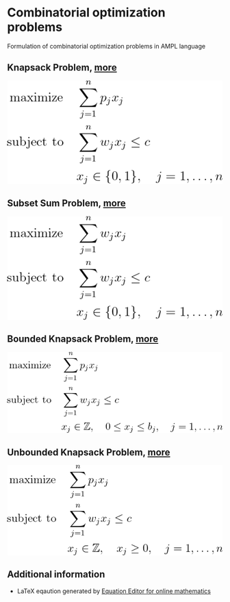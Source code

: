 # Combinatorial optimization problems


Formulation of combinatorial optimization problems in AMPL language


## Knapsack Problem, [more](./01-knapsack-problem/README.md)
![Knapsack problem](./01-knapsack-problem/problem.png)


## Subset Sum Problem, [more](./02-subset-sum-problem/README.md)
![Subset Sum Problem](./02-subset-sum-problem/problem.png)


## Bounded Knapsack Problem, [more](./03-bounded-knapsack-problem/README.md)
![Bounded Knapsack Problem](./03-bounded-knapsack-problem/problem.png)


## Unbounded Knapsack Problem, [more](./04-unbounded-knapsack-problem/README.md)
![Unbounded Knapsack Problem](./04-unbounded-knapsack-problem/problem.png)


## Additional information

- LaTeX eqaution generated by [Equation Editor for online mathematics](https://editor.codecogs.com/)


